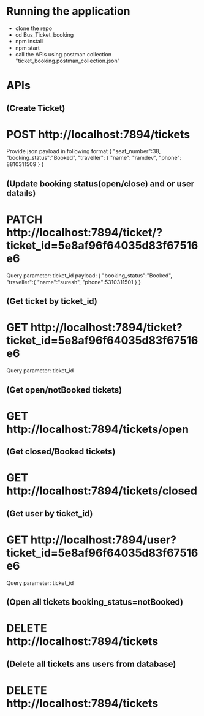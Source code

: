 # Running the application
- clone the repo
- cd Bus_Ticket_booking
- npm install
- npm start
- call the APIs using postman collection "ticket_booking.postman_collection.json" 


# APIs

## (Create Ticket) 
# POST http://localhost:7894/tickets 
Provide json payload in following format
{ "seat_number":38,
	"booking_status":"Booked",
	"traveller": {
		"name": "ramdev",
		"phone": 8810311509
	}
}

## (Update booking status(open/close) and or user datails) 
# PATCH http://localhost:7894/ticket/?ticket_id=5e8af96f64035d83f67516e6
Query parameter: ticket_id
payload:
{
	"booking_status":"Booked",
	"traveller":{
		"name":"suresh",
		"phone":5310311501
	}
}

## (Get ticket by ticket_id)
# GET http://localhost:7894/ticket?ticket_id=5e8af96f64035d83f67516e6
Query parameter: ticket_id

## (Get open/notBooked tickets)
# GET http://localhost:7894/tickets/open

## (Get closed/Booked tickets)
# GET http://localhost:7894/tickets/closed

## (Get user by ticket_id)
# GET http://localhost:7894/user?ticket_id=5e8af96f64035d83f67516e6
Query parameter: ticket_id

## (Open all tickets booking_status=notBooked)
# DELETE http://localhost:7894/tickets

## (Delete all tickets ans users from database)
# DELETE http://localhost:7894/tickets
